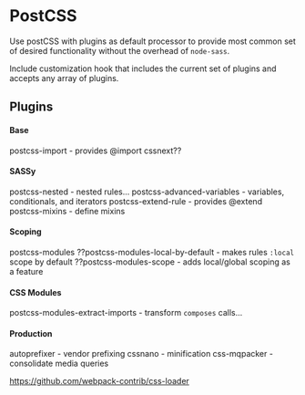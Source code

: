 # PostCSS

Use postCSS with plugins as default processor to provide most common set of
desired functionality without the overhead of `node-sass`.

Include customization hook that includes the current set of plugins and accepts
any array of plugins.

## Plugins

#### Base

postcss-import - provides @import cssnext??

#### SASSy

postcss-nested - nested rules... postcss-advanced-variables - variables,
conditionals, and iterators postcss-extend-rule - provides @extend
postcss-mixins - define mixins

#### Scoping

postcss-modules ??postcss-modules-local-by-default - makes rules `:local` scope
by default ??postcss-modules-scope - adds local/global scoping as a feature

#### CSS Modules

postcss-modules-extract-imports - transform `composes` calls...

#### Production

autoprefixer - vendor prefixing cssnano - minification css-mqpacker -
consolidate media queries

https://github.com/webpack-contrib/css-loader
